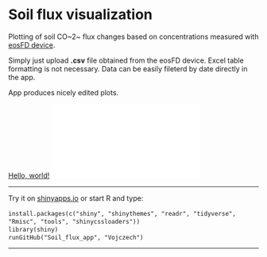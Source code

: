 # Soil flux visualization
Plotting of soil CO~2~ flux changes based on concentrations measured with <a href="http://www.eosense.com/products/eosFD/" target="_blank">eosFD device</a>.

Simply just upload **.csv** file obtained from the eosFD device. Excel table formatting is not necessary. Data can be easily fileterd by date directly in the app.

App produces nicely edited plots. 

<a href="http://example.com/" target="_blank">Hello, world!</a>
![example plot](/soil_flux_2018-10-24_2018-11-02.pdf) 

---
Try it on [shinyapps.io](https://labenvmicro.shinyapps.io/Soil_flux_app/) or start R and type:
```
install.packages(c("shiny", "shinythemes", "readr", "tidyverse", "Rmisc", "tools", "shinycssloaders"))
library(shiny)
runGitHub("Soil_flux_app", "Vojczech") 
```
---

 
